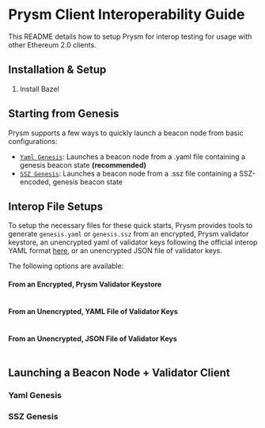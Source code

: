# Prysm Client Interoperability Guide

This README details how to setup Prysm  for interop testing for usage with other Ethereum 2.0 clients.

## Installation & Setup

1. Install Bazel

## Starting from Genesis

Prysm supports a few ways to quickly launch a beacon node from basic configurations:

- [`Yaml Genesis`](#yaml-genesis): Launches a beacon node from a .yaml file containing a genesis beacon state **(recommended)**
- [`SSZ Genesis`](#ssz-genesis): Launches a beacon node  from a .ssz file containing a SSZ-encoded, genesis beacon state

## Interop File Setups

To setup the necessary files for these quick starts, Prysm provides tools to generate `genesis.yaml` or `genesis.ssz` from an
encrypted, Prysm validator keystore, an unencrypted yaml of validator keys following the official interop YAML format 
[here](https://github.com/ethereum/eth2.0-pm/blob/master/interop/mocked_start/keygen_10000_validators.yaml), or an unencrypted JSON file of validator keys.

The following options are available:

#### From an Encrypted, Prysm Validator Keystore
```
```

#### From an Unencrypted, YAML File of Validator Keys
```
```

#### From an Unencrypted, JSON File of Validator Keys
```
```

## Launching a Beacon Node + Validator Client

###  Yaml Genesis

### SSZ Genesis
